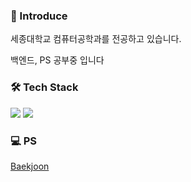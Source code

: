 


<!--
**solyrion/solyrion** is a ✨ _special_ ✨ repository because its `README.md` (this file) appears on your GitHub profile.

Here are some ideas to get you started:

- 🔭 I’m currently working on ...
- 🌱 I’m currently learning ...
- 👯 I’m looking to collaborate on ...
- 🤔 I’m looking for help with ...
- 💬 Ask me about ...
- 📫 How to reach me: ...
- 😄 Pronouns: ...
- ⚡ Fun fact: ...
-->
### 👋 Introduce
세종대학교 컴퓨터공학과를 전공하고 있습니다.

백엔드, PS 공부중 입니다

### 🛠 Tech Stack
<img src="https://img.shields.io/badge/Python-3776AB?style=flat-square&logo=python&logoColor=white"/> <img src="https://img.shields.io/badge/Django-092E20?style=flat-square&logo=django&logoColor=white"/>

### :computer: PS
[Baekjoon](https://solved.ac/profile/ert1015 "Baekjoon")













